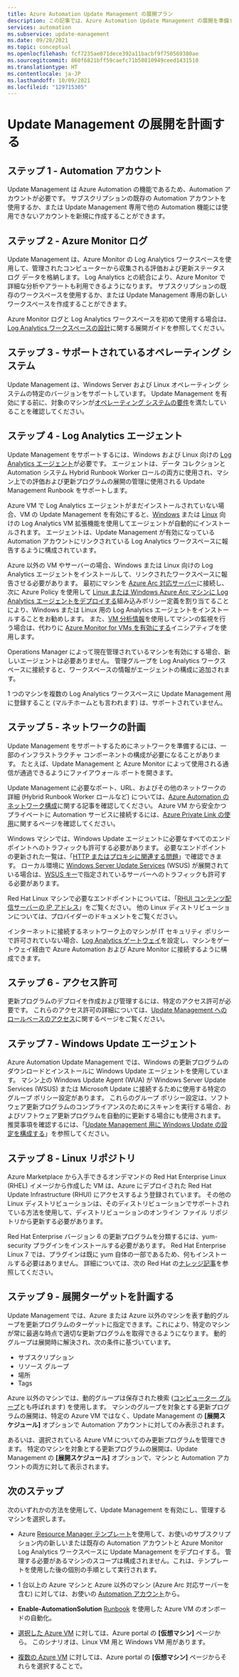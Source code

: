 ```yaml
---
title: Azure Automation Update Management の展開プラン
description: この記事では、Azure Automation Update Management の展開を準備する際の考慮事項と決定事項について説明します。
services: automation
ms.subservice: update-management
ms.date: 09/28/2021
ms.topic: conceptual
ms.openlocfilehash: fcf7235ae071dece392a11bacbf9f750569380ae
ms.sourcegitcommit: 860f6821bff59caefc71b50810949ceed1431510
ms.translationtype: HT
ms.contentlocale: ja-JP
ms.lasthandoff: 10/09/2021
ms.locfileid: "129715305"
---
```

# <a name="plan-your-update-management-deployment"></a>Update Management の展開を計画する

## <a name="step-1---automation-account"></a>ステップ 1 - Automation アカウント

Update Management は Azure Automation の機能であるため、Automation アカウントが必要です。 サブスクリプションの既存の Automation アカウントを使用するか、または Update Management 専用で他の Automation 機能には使用できないアカウントを新規に作成することができます。

## <a name="step-2---azure-monitor-logs"></a>ステップ 2 - Azure Monitor ログ

Update Management は、Azure Monitor の Log Analytics ワークスペースを使用して、管理されたコンピューターから収集される評価および更新ステータス ログ データを格納します。 Log Analytics との統合により、Azure Monitor で詳細な分析やアラートも利用できるようになります。 サブスクリプションの既存のワークスペースを使用するか、または Update Management 専用の新しいワークスペースを作成することができます。

Azure Monitor ログと Log Analytics ワークスペースを初めて使用する場合は、<bpt id="p1">[</bpt>Log Analytics ワークスペースの設計<ept id="p1">](../../azure-monitor/logs/design-logs-deployment.md)</ept>に関する展開ガイドを参照してください。 

## <a name="step-3---supported-operating-systems"></a>ステップ 3 - サポートされているオペレーティング システム

Update Management は、Windows Server および Linux オペレーティング システムの特定のバージョンをサポートしています。 Update Management を有効にする前に、対象のマシンが<bpt id="p1">[</bpt>オペレーティング システムの要件<ept id="p1">](operating-system-requirements.md)</ept>を満たしていることを確認してください。 

## <a name="step-4---log-analytics-agent"></a>ステップ 4 - Log Analytics エージェント

Update Management をサポートするには、Windows および Linux 向けの <bpt id="p1">[</bpt>Log Analytics エージェント<ept id="p1">](../../azure-monitor/agents/log-analytics-agent.md)</ept>が必要です。 エージェントは、データ コレクションと Automation システム Hybrid Runbook Worker ロールの両方に使用され、マシン上での評価および更新プログラムの展開の管理に使用される Update Management Runbook をサポートします。 

Azure VM で Log Analytics エージェントがまだインストールされていない場合、VM の Update Management を有効にすると、<bpt id="p1">[</bpt>Windows<ept id="p1">](../../virtual-machines/extensions/oms-windows.md)</ept> または <bpt id="p2">[</bpt>Linux<ept id="p2">](../../virtual-machines/extensions/oms-linux.md)</ept> 向けの Log Analytics VM 拡張機能を使用してエージェントが自動的にインストールされます。 エージェントは、Update Management が有効になっている Automation アカウントにリンクされている Log Analytics ワークスペースに報告するように構成されています。

Azure 以外の VM やサーバーの場合、Windows または Linux 向けの Log Analytics エージェントをインストールして、リンクされたワークスペースに報告させる必要があります。 最初にマシンを <bpt id="p1">[</bpt>Azure Arc 対応サーバー<ept id="p1">](../../azure-arc/servers/overview.md)</ept>に接続し、次に Azure Policy を使用して <bpt id="p2">[</bpt>Linux または Windows Azure Arc マシンに Log Analytics エージェントをデプロイする<ept id="p2">](../../governance/policy/samples/built-in-policies.md#monitoring)</ept>組み込みポリシー定義を割り当てることにより、Windows または Linux 用の Log Analytics エージェントをインストールすることをお勧めします。 また、<bpt id="p1">[</bpt>VM 分析情報<ept id="p1">](../../azure-monitor/vm/vminsights-overview.md)</ept>を使用してマシンの監視を行う場合は、代わりに <bpt id="p2">[</bpt>Azure Monitor for VMs を有効にする<ept id="p2">](../../governance/policy/samples/built-in-initiatives.md#monitoring)</ept>イニシアティブを使用します。

Operations Manager によって現在管理されているマシンを有効にする場合、新しいエージェントは必要ありません。 管理グループを Log Analytics ワークスペースに接続すると、ワークスペースの情報がエージェントの構成に追加されます。

1 つのマシンを複数の Log Analytics ワークスペースに Update Management 用に登録すること (マルチホームとも言われます) は、サポートされていません。

## <a name="step-5---network-planning"></a><bpt id="p1"><a name="ports"></bpt><ept id="p1"></a></ept>ステップ 5 - ネットワークの計画

Update Management をサポートするためにネットワークを準備するには、一部のインフラストラクチャ コンポーネントの構成が必要になることがあります。 たとえば、Update Management と Azure Monitor によって使用される通信が通過できるようにファイアウォール ポートを開きます。

Update Management に必要なポート、URL、およびその他のネットワークの詳細 (Hybrid Runbook Worker ロールなど) については、<bpt id="p1">[</bpt>Azure Automation のネットワーク構成<ept id="p1">](../automation-network-configuration.md)</ept>に関する記事を確認してください。 Azure VM から安全かつプライベートに Automation サービスに接続するには、<bpt id="p1">[</bpt>Azure Private Link の使用<ept id="p1">](../how-to/private-link-security.md)</ept>に関するページを確認してください。 

Windows マシンでは、Windows Update エージェントに必要なすべてのエンドポイントへのトラフィックも許可する必要があります。 必要なエンドポイントの更新された一覧は、「<bpt id="p1">[</bpt>HTTP またはプロキシに関連する問題<ept id="p1">](/windows/deployment/update/windows-update-troubleshooting#issues-related-to-httpproxy)</ept>」で確認できます。 ローカル環境に <bpt id="p1">[</bpt>Windows Server Update Services<ept id="p1">](/windows-server/administration/windows-server-update-services/plan/plan-your-wsus-deployment)</ept> (WSUS) が展開されている場合は、<bpt id="p2">[</bpt>WSUS キー<ept id="p2">](/windows/deployment/update/waas-wu-settings#configuring-automatic-updates-by-editing-the-registry)</ept>で指定されているサーバーへのトラフィックも許可する必要があります。

Red Hat Linux マシンで必要なエンドポイントについては、「<bpt id="p1">[</bpt>RHUI コンテンツ配信サーバーの IP アドレス<ept id="p1">](../../virtual-machines/workloads/redhat/redhat-rhui.md#the-ips-for-the-rhui-content-delivery-servers)</ept>」をご覧ください。 他の Linux ディストリビューションについては、プロバイダーのドキュメントをご覧ください。

インターネットに接続するネットワーク上のマシンが IT セキュリティ ポリシーで許可されていない場合、<bpt id="p1">[</bpt>Log Analytics ゲートウェイ<ept id="p1">](../../azure-monitor/agents/gateway.md)</ept>を設定し、マシンをゲートウェイ経由で Azure Automation および Azure Monitor に接続するように構成できます。

## <a name="step-6---permissions"></a>ステップ 6 - アクセス許可

更新プログラムのデプロイを作成および管理するには、特定のアクセス許可が必要です。 これらのアクセス許可の詳細については、<bpt id="p1">[</bpt>Update Management へのロールベースのアクセス<ept id="p1">](../automation-role-based-access-control.md#update-management-permissions)</ept>に関するページをご覧ください。

## <a name="step-7---windows-update-agent"></a>ステップ 7 - Windows Update エージェント

Azure Automation Update Management では、Windows の更新プログラムのダウンロードとインストールに Windows Update エージェントを使用しています。 マシン上の Windows Update Agent (WUA) が Windows Server Update Services (WSUS) または Microsoft Update に接続するために使用する特定のグループ ポリシー設定があります。 これらのグループ ポリシー設定は、ソフトウェア更新プログラムのコンプライアンスのためにスキャンを実行する場合、およびソフトウェア更新プログラムを自動的に更新する場合にも使用されます。 推奨事項を確認するには、「<bpt id="p1">[</bpt>Update Management 用に Windows Update の設定を構成する<ept id="p1">](configure-wuagent.md)</ept>」を参照してください。

## <a name="step-8---linux-repository"></a>ステップ 8 - Linux リポジトリ

Azure Marketplace から入手できるオンデマンドの Red Hat Enterprise Linux (RHEL) イメージから作成した VM は、Azure にデプロイされた Red Hat Update Infrastructure (RHUI) にアクセスするよう登録されています。 その他の Linux ディストリビューションは、そのディストリビューションでサポートされている方法を使用して、ディストリビューションのオンライン ファイル リポジトリから更新する必要があります。

Red Hat Enterprise バージョン 6 の更新プログラムを分類するには、yum-security プラグインをインストールする必要があります。 Red Hat Enterprise Linux 7 では、プラグインは既に yum 自体の一部であるため、何もインストールする必要はありません。 詳細については、次の Red Hat の[ナレッジ記事](https://access.redhat.com/solutions/10021)を参照してください。

## <a name="step-9---plan-deployment-targets"></a>ステップ 9 - 展開ターゲットを計画する

Update Management では、Azure または Azure 以外のマシンを表す動的グループを更新プログラムのターゲットに指定できます。これにより、特定のマシンが常に最適な時点で適切な更新プログラムを取得できるようになります。 動的グループは展開時に解決され、次の条件に基づいています。

* サブスクリプション
* リソース グループ
* 場所
* Tags 

Azure 以外のマシンでは、動的グループは保存された検索 (<bpt id="p1">[</bpt>コンピューター グループ<ept id="p1">](../../azure-monitor/logs/computer-groups.md)</ept>とも呼ばれます) を使用します。 マシンのグループを対象とする更新プログラムの展開は、特定の Azure VM ではなく、Update Management の <bpt id="p1">**</bpt>[展開スケジュール]<ept id="p1">**</ept> オプションで Automation アカウントに対してのみ表示されます。

あるいは、選択されている Azure VM についてのみ更新プログラムを管理できます。 特定のマシンを対象とする更新プログラムの展開は、Update Management の <bpt id="p1">**</bpt>[展開スケジュール]<ept id="p1">**</ept> オプションで、マシンと Automation アカウントの両方に対して表示されます。 

## <a name="next-steps"></a>次のステップ

次のいずれかの方法を使用して、Update Management を有効にし、管理するマシンを選択します。

- Azure <bpt id="p1">[</bpt>Resource Manager テンプレート<ept id="p1">](enable-from-template.md)</ept>を使用して、お使いのサブスクリプション内の新しいまたは既存の Automation アカウントと Azure Monitor Log Analytics ワークスペースに Update Management をデプロイする。 管理する必要があるマシンのスコープは構成されません。これは、テンプレートを使用した後の個別の手順として実行されます。

- 1 台以上の Azure マシンと Azure 以外のマシン (Azure Arc 対応サーバーを含む) に対しては、お使いの [Automation アカウント](enable-from-automation-account.md)から。

- <bpt id="p1">**</bpt>Enable-AutomationSolution<ept id="p1">**</ept> <bpt id="p2">[</bpt>Runbook<ept id="p2">](enable-from-runbook.md)</ept> を使用した Azure VM のオンボードの自動化。

- <bpt id="p1">[</bpt>選択した Azure VM<ept id="p1">](enable-from-vm.md)</ept> に対しては、Azure portal の <bpt id="p2">**</bpt>[仮想マシン]<ept id="p2">**</ept> ページから。 このシナリオは、Linux VM 用と Windows VM 用があります。

- <bpt id="p1">[</bpt>複数の Azure VM<ept id="p1">](enable-from-portal.md)</ept> に対しては、Azure portal の <bpt id="p2">**</bpt>[仮想マシン]<ept id="p2">**</ept> ページからそれらを選択することで。

